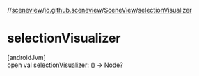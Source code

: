 //[sceneview](../../../index.md)/[io.github.sceneview](../index.md)/[SceneView](index.md)/[selectionVisualizer](selection-visualizer.md)

# selectionVisualizer

[androidJvm]\
open val [selectionVisualizer](selection-visualizer.md): () -&gt; [Node](../../io.github.sceneview.node/-node/index.md)?
